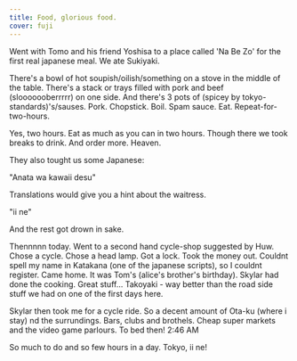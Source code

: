 ```yaml
---
title: Food, glorious food.
cover: fuji
---
```


Went with Tomo and his friend Yoshisa to a place called 'Na Be Zo' for the first real
japanese meal. We ate Sukiyaki.

There's a bowl of hot soupish/oilish/something on a stove in the middle of the table.
There's a stack or trays filled with pork and beef (slooooooberrrrr) on one side.
And there's 3 pots of (spicey by tokyo-standards)'s/sauses.
Pork. Chopstick. Boil. Spam sauce. Eat. Repeat-for-two-hours.

Yes, two hours. Eat as much as you can in two hours.
Though there we took breaks to drink. And order more.
Heaven.

They also tought us some Japanese:

"Anata wa kawaii desu"  

Translations would give you a hint about the waitress.

"ii ne"

And the rest got drown in sake.

Thennnnn today.
Went to a second hand cycle-shop suggested by Huw. Chose a cycle.
Chose a head lamp. Got a lock. Took the money out. 
Couldnt spell my name in Katakana (one of the japanese scripts), so I couldnt register.
Came home.
It was Tom's (alice's brother's birthday). Skylar had done the cooking.
Great stuff... Takoyaki - way better than the road side stuff we had on one of the 
first days here.

Skylar then took me for a cycle ride. So a decent amount of Ota-ku (where i stay)
nd the surrundings. Bars, clubs and brothels. Cheap super markets 
and the video game parlours.
To bed then! 2:46 AM

So much to do and so few hours in a day. Tokyo, ii ne!
